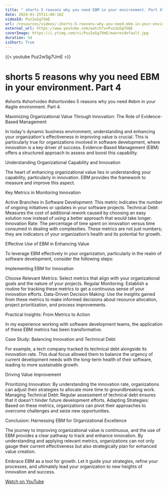 ```yaml
---
title: " shorts 5 reasons why you need EBM in your environment. Part 4"
date: 2024-01-25T11:00:18Z
videoId: Puz2wSg7UmE
url: /resources/videos/-shorts-5-reasons-why-you-need-ebm-in-your-environment-part-4
external_url: https://www.youtube.com/watch?v=Puz2wSg7UmE
coverImage: https://i.ytimg.com/vi/Puz2wSg7UmE/maxresdefault.jpg
duration: 54
isShort: True
---
```


{{< youtube Puz2wSg7UmE >}}

# shorts 5 reasons why you need EBM in your environment. Part 4

#shorts #shortvideo #shortsvideo 5 reasons why you need #ebm in your #agile environment. Part 4.

Maximizing Organizational Value Through Innovation: The Role of Evidence-Based Management

In today's dynamic business environment, understanding and enhancing your organization's effectiveness in improving value is crucial. This is particularly true for organizations involved in software development, where innovation is a key driver of success. Evidence-Based Management (EBM) offers a structured approach to assess and boost this capability.

Understanding Organizational Capability and Innovation

The heart of enhancing organizational value lies in understanding your capability, particularly in innovation. EBM provides the framework to measure and improve this aspect.

Key Metrics in Monitoring Innovation

Active Branches in Software Development: This metric indicates the number of ongoing initiatives or updates in your software projects.
Technical Debt: Measures the cost of additional rework caused by choosing an easy solution now instead of using a better approach that would take longer.
Innovation Rate: The percentage of time spent on innovation versus time consumed in dealing with complexities.
These metrics are not just numbers; they are indicators of your organization’s health and its potential for growth.

Effective Use of EBM in Enhancing Value

To leverage EBM effectively in your organization, particularly in the realm of software development, consider the following steps:

Implementing EBM for Innovation

Choose Relevant Metrics: Select metrics that align with your organizational goals and the nature of your projects.
Regular Monitoring: Establish a routine for tracking these metrics to get a continuous sense of your innovation efforts.
Data-Driven Decision Making: Use the insights gained from these metrics to make informed decisions about resource allocation, project prioritization, and process improvements.

Practical Insights: From Metrics to Action

In my experience working with software development teams, the application of these EBM metrics has been transformative.

Case Study: Balancing Innovation and Technical Debt

For example, a tech company tracked its technical debt alongside its innovation rate. This dual focus allowed them to balance the urgency of current development needs with the long-term health of their software, leading to more sustainable growth.

Driving Value Improvement

Prioritizing Innovation: By understanding the innovation rate, organizations can adjust their strategies to allocate more time to groundbreaking work.
Managing Technical Debt: Regular assessment of technical debt ensures that it doesn't hinder future development efforts.
Adapting Strategies: Based on these metrics, organizations can pivot their approaches to overcome challenges and seize new opportunities.

Conclusion: Harnessing EBM for Organizational Excellence

The journey to improving organizational value is continuous, and the use of EBM provides a clear pathway to track and enhance innovation. By understanding and applying relevant metrics, organizations can not only gauge their current effectiveness but also strategically plan for enhanced value creation.

Embrace EBM as a tool for growth. Let it guide your strategies, refine your processes, and ultimately lead your organization to new heights of innovation and success.

[Watch on YouTube](https://www.youtube.com/watch?v=Puz2wSg7UmE)
